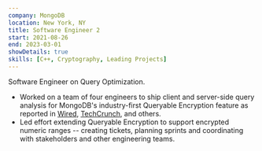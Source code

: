 ```yaml
---
company: MongoDB
location: New York, NY
title: Software Engineer 2
start: 2021-08-26
end: 2023-03-01
showDetails: true
skills: [C++, Cryptography, Leading Projects]
---
```


Software Engineer on Query Optimization.

- Worked on a team of four engineers to ship client and server-side query analysis for MongoDB's industry-first Queryable Encryption feature as reported in [Wired](https://www.wired.com/story/mongodb-queryable-encryption-databases/), [TechCrunch](https://techcrunch.com/2022/06/07/mongodb-puts-a-focus-on-its-developer-data-platform/), and others.
- Led effort extending Queryable Encryption to support encrypted numeric ranges -- creating tickets, planning sprints and coordinating with stakeholders and other engineering teams.
